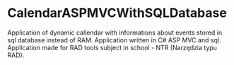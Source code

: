 # CalendarASPMVCWithSQLDatabase
 Application of dynamic callendar with informations about events stored in sql database instead of RAM. Application written in C# ASP MVC and sql. Application made for RAD tools subject in school - NTR (Narzędzia typu RAD).
